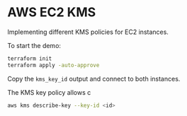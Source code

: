 # AWS EC2 KMS

Implementing different KMS policies for EC2 instances.

To start the demo:

```sh
terraform init
terraform apply -auto-approve
```

Copy the `kms_key_id` output and connect to both instances.

The KMS key policy allows c

```sh
aws kms describe-key --key-id <id>
```
